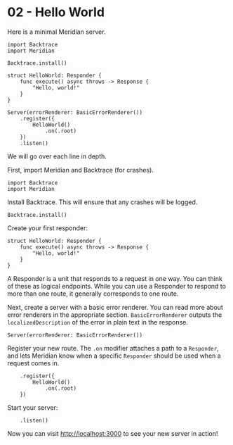 # 02 - Hello World

Here is a minimal Meridian server.

    import Backtrace
    import Meridian
    
    Backtrace.install()
    
    struct HelloWorld: Responder {
        func execute() async throws -> Response {
            "Hello, world!"
        }
    }
    
    Server(errorRenderer: BasicErrorRenderer())
        .register({
            HelloWorld()
                .on(.root)
        })
        .listen()

We will go over each line in depth.

First, import Meridian and Backtrace (for crashes).

    import Backtrace
    import Meridian
    
Install Backtrace. This will ensure that any crashes will be logged.
    
    Backtrace.install()
    
Create your first responder:

    struct HelloWorld: Responder {
        func execute() async throws -> Response {
            "Hello, world!"
        }
    }

A Responder is a unit that responds to a request in one way. You can think of these as logical endpoints. While you can use a Responder to respond to more than one route, it generally corresponds to one route.
    
Next, create a server with a basic error renderer. You can read more about error renderers in the appropriate section. `BasicErrorRenderer` outputs the `localizedDescription` of the error in plain text in the response.
    
    Server(errorRenderer: BasicErrorRenderer())

Register your new route. The `.on` modifier attaches a path to a `Responder`, and lets Meridian know when a specific `Responder` should be used when a request comes in.

        .register({
            HelloWorld()
                .on(.root)
        })

Start your server:

        .listen()

Now you can visit [http://localhost:3000](http://localhost:3000) to see your new server in action!